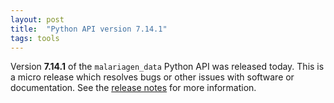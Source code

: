 ```yaml
---
layout: post
title:  "Python API version 7.14.1"
tags: tools
---
```


Version <strong>7.14.1</strong> of the `malariagen_data` Python API was
released today. This is a micro release which resolves bugs or other
issues with software or documentation. See the [release
notes](https://github.com/malariagen/malariagen-data-python/releases/tag/v7.14.1)
for more information.

